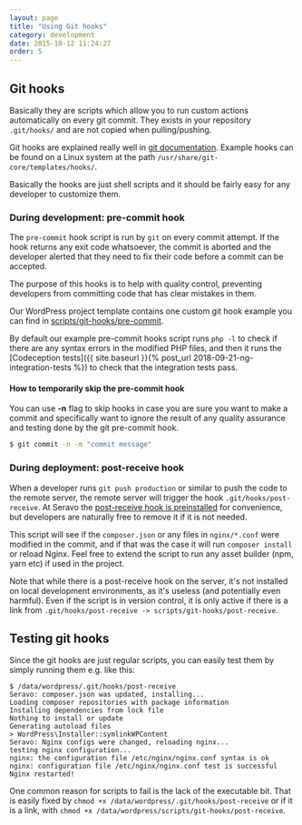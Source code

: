 ```yaml
---
layout: page
title: "Using Git hooks"
category: development
date: 2015-10-12 11:24:27
order: 5
---
```


## Git hooks

Basically they are scripts which allow you to run custom actions automatically on every git commit.
They exists in your repository `.git/hooks/` and are not copied when pulling/pushing.

Git hooks are explained really well in [git documentation](https://git-scm.com/book/en/v2/Customizing-Git-Git-Hooks). Example hooks can be found on a Linux system at the path `/usr/share/git-core/templates/hooks/`.

Basically the hooks are just shell scripts and it should be fairly easy for any developer to customize them.

### During development: pre-commit hook

The `pre-commit` hook script is run by `git` on every commit attempt. If the hook returns any exit code whatsoever, the commit is aborted and the developer alerted that they need to fix their code before a commit can be accepted.

The purpose of this hooks is to help with quality control, preventing developers from committing code that has clear mistakes in them.

Our WordPress project template contains one custom git hook example you can find in [scripts/git-hooks/pre-commit](https://github.com/Seravo/wordpress/tree/master/scripts/git-hooks).

By default our example pre-commit hooks script runs `php -l` to check if there are any syntax errors in the modified PHP files, and then it runs the [Codeception tests]({{ site.baseurl }}{% post_url 2018-09-21-ng-integration-tests %}) to check that the integration tests pass.

#### How to temporarily skip the pre-commit hook

You can use **-n** flag to skip hooks in case you are sure you want to make a commit and specifically want to ignore the result of any quality assurance and testing done by the git pre-commit hook.

```bash
$ git commit -n -m "commit message"
```
### During deployment: post-receive hook

When a developer runs `git push production` or similar to push the code to the remote server, the remote server will trigger the hook `.git/hooks/post-receive`. At Seravo the [post-receive hook is preinstalled](https://github.com/Seravo/wordpress/tree/master/scripts/git-hooks) for convenience, but developers are naturally free to remove it if it is not needed.

This script will see if the `composer.json` or any files in `nginx/*.conf` were modified in the commit, and if that was the case it will run `composer install` or reload Nginx. Feel free to extend the script to run any asset builder (npm, yarn etc) if used in the project.

Note that while there is a post-receive hook on the server, it's not installed on local development environments, as it's useless (and potentially even harmful). Even if the script is in version control, it is only active if there is a link from `.git/hooks/post-receive -> scripts/git-hooks/post-receive`.

## Testing git hooks

Since the git hooks are just regular scripts, you can easily test them by simply running them e.g. like this:

```
$ /data/wordpress/.git/hooks/post-receive
Seravo: composer.json was updated, installing...
Loading composer repositories with package information
Installing dependencies from lock file
Nothing to install or update
Generating autoload files
> WordPress\Installer::symlinkWPContent
Seravo: Nginx configs were changed, reloading nginx...
testing nginx configuration...
nginx: the configuration file /etc/nginx/nginx.conf syntax is ok
nginx: configuration file /etc/nginx/nginx.conf test is successful
Nginx restarted!
```

One common reason for scripts to fail is the lack of the executable bit. That is easily fixed by `chmod +x /data/wordpress/.git/hooks/post-receive` or if it is a link, with `chmod +x /data/wordpress/scripts/git-hooks/post-receive`.
